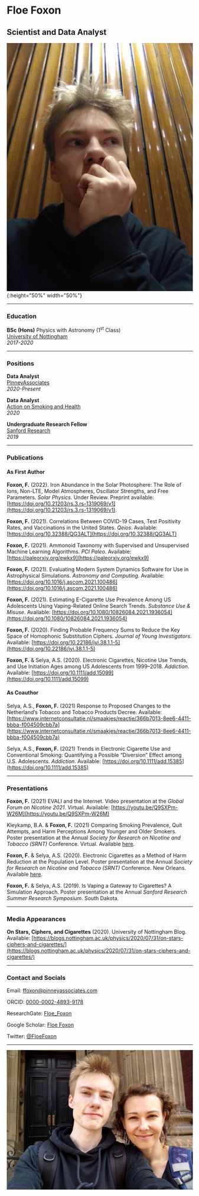 # Floe Foxon
## Scientist and Data Analyst


![selfie](https://raw.githubusercontent.com/FloeFoxon/FloeFoxon.github.io/main/bioSelfieCompressed.jpg){:height="50%" width="50%"}


_____________________________


### Education

**BSc (Hons)** Physics with Astronomy (1<sup>st</sup> Class) \
[University of Nottingham](https://www.nottingham.ac.uk/physics/) \
*2017-2020*


_____________________________

### Positions

**Data Analyst** \
[PinneyAssociates](https://www.pinneyassociates.com/team/floe-foxon/) \
*2020-Present*


**Data Analyst** \
[Action on Smoking and Health](https://ash.org.uk/home/) \
*2020*


**Undergraduate Research Fellow** \
[Sanford Research](https://research.sanfordhealth.org/) \
*2019*



_____________________________

### Publications

#### As First Author

**Foxon, F.** (2022). Iron Abundance in the Solar Photosphere: The Role of Ions, Non-LTE, Model Atmospheres, Oscillator Strengths, and Free Parameters. *Solar Physics*. Under Review. Preprint available: [https://doi.org/10.21203/rs.3.rs-1319069/v1](https://doi.org/10.21203/rs.3.rs-1319069/v1).

**Foxon, F.** (2021). Correlations Between COVID-19 Cases, Test Positivity Rates, and Vaccinations in the United States. *Qeios*. Available: [https://doi.org/10.32388/QG3ALT](https://doi.org/10.32388/QG3ALT)


**Foxon, F.** (2021). Ammonoid Taxonomy with Supervised and Unsupervised Machine Learning Algorithms. *PCI Paleo*. Available: [https://paleorxiv.org/ewkx9](https://paleorxiv.org/ewkx9)


**Foxon, F.** (2021). Evaluating Modern System Dynamics Software for Use in Astrophysical Simulations. *Astronomy and Computing*. Available: [https://doi.org/10.1016/j.ascom.2021.100486](https://doi.org/10.1016/j.ascom.2021.100486)


**Foxon, F.** (2021). Estimating E-Cigarette Use Prevalence Among US Adolescents Using Vaping-Related Online Search Trends. *Substance Use & Misuse*. Available: [https://doi.org/10.1080/10826084.2021.1936054](https://doi.org/10.1080/10826084.2021.1936054)


**Foxon, F.** (2020). Finding Probable Frequency Sums to Reduce the Key Space of Homophonic Substitution Ciphers. *Journal of Young Investigators*. Available: [https://doi.org/10.22186/jyi.38.1.1-5](https://doi.org/10.22186/jyi.38.1.1-5)


**Foxon, F.** & Selya, A.S. (2020). Electronic Cigarettes, Nicotine Use Trends, and Use Initiation Ages among US Adolescents from 1999–2018. *Addiction*. Available: [https://doi.org/10.1111/add.15099](https://doi.org/10.1111/add.15099)

#### As Coauthor

Selya, A.S., **Foxon, F.** (2021) Response to Proposed Changes to the Netherland’s Tobacco and Tobacco Products Decree. Available: [https://www.internetconsultatie.nl/smaakjes/reactie/366b7013-8ee6-4411-bbba-f004509cbb7a](https://www.internetconsultatie.nl/smaakjes/reactie/366b7013-8ee6-4411-bbba-f004509cbb7a)


Selya, A.S., **Foxon, F.** (2021) Trends in Electronic Cigarette Use and Conventional Smoking: Quantifying a Possible “Diversion” Effect among U.S. Adolescents. *Addiction*. Available: [https://doi.org/10.1111/add.15385](https://doi.org/10.1111/add.15385)


_____________________________

### Presentations

**Foxon, F.** (2021) EVALI and the Internet. Video presentation at the *Global Forum on Nicotine 2021*. Virtual. Available: [https://youtu.be/Q9SXPm-W26M](https://youtu.be/Q9SXPm-W26M)


Kleykamp, B.A. & **Foxon, F.** (2021) Comparing Smoking Prevalence, Quit Attempts, and Harm Perceptions Among Younger and Older Smokers. Poster presentation at the Annual *Society for Research on Nicotine and Tobacco (SRNT)* Conference. Virtual. Available [here](https://github.com/FloeFoxon/FloeFoxon.github.io/blob/9fc20a470dc79592926a803b7c448330d96cce15/Comparing%20Smoking%20Prevalence,%20Quit%20Attempts,%20and%20Harm%20Perceptions%20Among%20Younger%20and%20Older%20Smokers.pdf).


**Foxon, F.** & Selya, A.S. (2020). Electronic Cigarettes as a Method of Harm Reduction at the Population Level. Poster presentation at the Annual *Society for Research on Nicotine and Tobacco (SRNT)* Conference. New Orleans. Available [here](https://github.com/FloeFoxon/FloeFoxon.github.io/blob/9fc20a470dc79592926a803b7c448330d96cce15/Electronic%20Cigarettes%20and%20Nicotine%20Use%20Trends%20among%20US%20Adolescents%20SRNT%202020%20Poster.pdf).


**Foxon, F.** & Selya, A.S. (2019). Is Vaping a Gateway to Cigarettes? A Simulation Approach. Poster presentation at the Annual *Sanford Research Summer Research Symposium*. South Dakota.



_____________________________


### Media Appearances

**On Stars, Ciphers, and Cigarettes** (2020). University of Nottingham Blog. Available: [https://blogs.nottingham.ac.uk/physics/2020/07/31/on-stars-ciphers-and-cigarettes/](https://blogs.nottingham.ac.uk/physics/2020/07/31/on-stars-ciphers-and-cigarettes/)


_____________________________


### Contact and Socials

Email: ffoxon@pinneyassociates.com


ORCID: [0000-0002-4893-9178](https://orcid.org/0000-0002-4893-9178)


ResearchGate: [Floe_Foxon](https://www.researchgate.net/profile/Floe_Foxon)


Google Scholar: [Floe Foxon](https://scholar.google.com/citations?user=xVckGTMAAAAJ)


Twitter: [@FloeFoxon](https://twitter.com/FloeFoxon)


_____________________________


![selfie2](https://raw.githubusercontent.com/FloeFoxon/FloeFoxon.github.io/main/FloeAndArielleCompressed.jpg)
